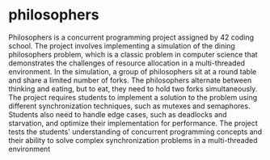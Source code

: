 # philosophers

Philosophers is a concurrent programming project assigned by 42 coding school. The project involves implementing a simulation of the dining philosophers problem, which is a classic problem in computer science that demonstrates the challenges of resource allocation in a multi-threaded environment. In the simulation, a group of philosophers sit at a round table and share a limited number of forks. The philosophers alternate between thinking and eating, but to eat, they need to hold two forks simultaneously. The project requires students to implement a solution to the problem using different synchronization techniques, such as mutexes and semaphores. Students also need to handle edge cases, such as deadlocks and starvation, and optimize their implementation for performance. The project tests the students' understanding of concurrent programming concepts and their ability to solve complex synchronization problems in a multi-threaded environment
